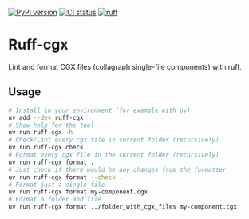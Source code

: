 [![PyPI version](https://badge.fury.io/py/ruff-cgx.svg)](https://badge.fury.io/py/ruff-cgx)
[![CI status](https://github.com/fork-tongue/ruff-cgx/workflows/CI/badge.svg)](https://github.com/fork-tongue/ruff-cgx/actions)
[![ruff](https://img.shields.io/badge/code%20style-ruff-ruff)](https://pypi.org/project/ruff/)

# Ruff-cgx

Lint and format CGX files (collagraph single-file components) with ruff.


## Usage

```sh
# Install in your environment (for example with uv)
uv add --dev ruff-cgx
# Show help for the tool
uv run ruff-cgx -h
# Check/Lint every cgx file in current folder (recursively)
uv run ruff-cgx check .
# Format every cgx file in the current folder (recursively)
uv run ruff-cgx format .
# Just check if there would be any changes from the formatter
uv run ruff-cgx format --check .
# Format just a single file
uv run ruff-cgx format my-component.cgx
# Format a folder and file
uv run ruff-cgx format ../folder_with_cgx_files my-component.cgx
```
